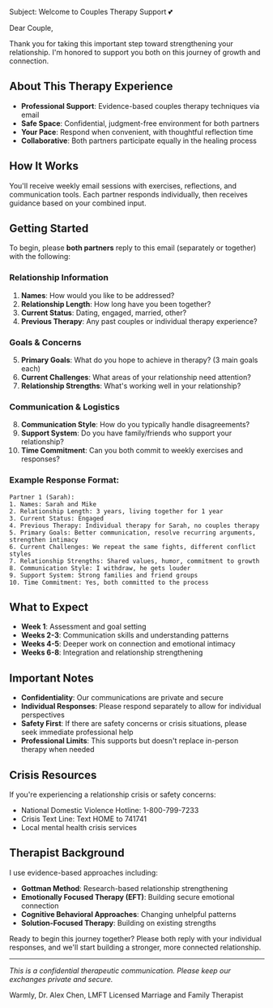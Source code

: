 Subject: Welcome to Couples Therapy Support 💕

Dear Couple,

Thank you for taking this important step toward strengthening your relationship. I'm honored to support you both on this journey of growth and connection.

## About This Therapy Experience
- **Professional Support**: Evidence-based couples therapy techniques via email
- **Safe Space**: Confidential, judgment-free environment for both partners
- **Your Pace**: Respond when convenient, with thoughtful reflection time
- **Collaborative**: Both partners participate equally in the healing process

## How It Works
You'll receive weekly email sessions with exercises, reflections, and communication tools. Each partner responds individually, then receives guidance based on your combined input.

## Getting Started
To begin, please **both partners** reply to this email (separately or together) with the following:

### Relationship Information
1. **Names**: How would you like to be addressed?
2. **Relationship Length**: How long have you been together?
3. **Current Status**: Dating, engaged, married, other?
4. **Previous Therapy**: Any past couples or individual therapy experience?

### Goals & Concerns
5. **Primary Goals**: What do you hope to achieve in therapy? (3 main goals each)
6. **Current Challenges**: What areas of your relationship need attention?
7. **Relationship Strengths**: What's working well in your relationship?

### Communication & Logistics
8. **Communication Style**: How do you typically handle disagreements?
9. **Support System**: Do you have family/friends who support your relationship?
10. **Time Commitment**: Can you both commit to weekly exercises and responses?

### Example Response Format:
```
Partner 1 (Sarah):
1. Names: Sarah and Mike
2. Relationship Length: 3 years, living together for 1 year
3. Current Status: Engaged
4. Previous Therapy: Individual therapy for Sarah, no couples therapy
5. Primary Goals: Better communication, resolve recurring arguments, strengthen intimacy
6. Current Challenges: We repeat the same fights, different conflict styles
7. Relationship Strengths: Shared values, humor, commitment to growth
8. Communication Style: I withdraw, he gets louder
9. Support System: Strong families and friend groups
10. Time Commitment: Yes, both committed to the process
```

## What to Expect
- **Week 1**: Assessment and goal setting
- **Weeks 2-3**: Communication skills and understanding patterns
- **Weeks 4-5**: Deeper work on connection and emotional intimacy
- **Weeks 6-8**: Integration and relationship strengthening

## Important Notes
- **Confidentiality**: Our communications are private and secure
- **Individual Responses**: Please respond separately to allow for individual perspectives
- **Safety First**: If there are safety concerns or crisis situations, please seek immediate professional help
- **Professional Limits**: This supports but doesn't replace in-person therapy when needed

## Crisis Resources
If you're experiencing a relationship crisis or safety concerns:
- National Domestic Violence Hotline: 1-800-799-7233
- Crisis Text Line: Text HOME to 741741
- Local mental health crisis services

## Therapist Background
I use evidence-based approaches including:
- **Gottman Method**: Research-based relationship strengthening
- **Emotionally Focused Therapy (EFT)**: Building secure emotional connection
- **Cognitive Behavioral Approaches**: Changing unhelpful patterns
- **Solution-Focused Therapy**: Building on existing strengths

Ready to begin this journey together? Please both reply with your individual responses, and we'll start building a stronger, more connected relationship.

---
*This is a confidential therapeutic communication. Please keep our exchanges private and secure.*

Warmly,
Dr. Alex Chen, LMFT
Licensed Marriage and Family Therapist